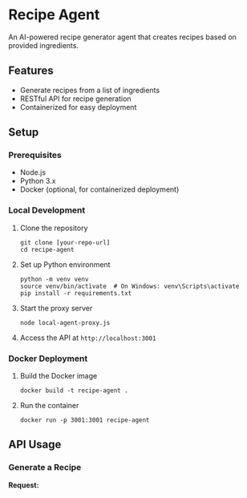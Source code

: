 # Recipe Agent

An AI-powered recipe generator agent that creates recipes based on provided ingredients.

## Features

- Generate recipes from a list of ingredients
- RESTful API for recipe generation
- Containerized for easy deployment

## Setup

### Prerequisites

- Node.js
- Python 3.x
- Docker (optional, for containerized deployment)

### Local Development

1. Clone the repository
   ```
   git clone [your-repo-url]
   cd recipe-agent
   ```

2. Set up Python environment
   ```
   python -m venv venv
   source venv/bin/activate  # On Windows: venv\Scripts\activate
   pip install -r requirements.txt
   ```

3. Start the proxy server
   ```
   node local-agent-proxy.js
   ```

4. Access the API at `http://localhost:3001`

### Docker Deployment

1. Build the Docker image
   ```
   docker build -t recipe-agent .
   ```

2. Run the container
   ```
   docker run -p 3001:3001 recipe-agent
   ```

## API Usage

### Generate a Recipe

**Request:** 